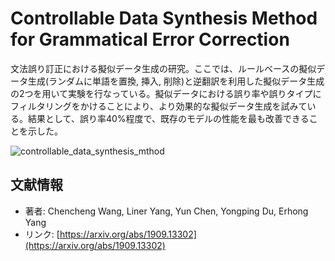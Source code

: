 # Controllable Data Synthesis Method for Grammatical Error Correction

文法誤り訂正における擬似データ生成の研究。ここでは、ルールベースの擬似データ生成(ランダムに単語を置換, 挿入, 削除)と逆翻訳を利用した擬似データ生成の2つを用いて実験を行なっている。擬似データにおける誤り率や誤りタイプにフィルタリングをかけることにより、より効果的な擬似データ生成を試みている。結果として、誤り率40%程度で、既存のモデルの性能を最も改善できることを示した。

![controllable_data_synthesis_mthod](https://user-images.githubusercontent.com/53220859/66453874-d4f4f100-eaa0-11e9-8113-3454ce0921c0.png)



## 文献情報

- 著者: Chencheng Wang, Liner Yang, Yun Chen, Yongping Du, Erhong Yang
- リンク: [https://arxiv.org/abs/1909.13302](https://arxiv.org/abs/1909.13302)

